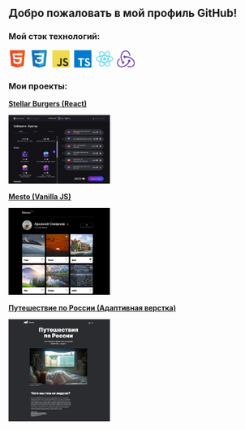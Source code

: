 ## Добро пожаловать в мой профиль GitHub!

### Мой стэк технологий:

<div>
  <img src="https://github.com/devicons/devicon/blob/master/icons/html5/html5-original.svg" title="HTML5" alt="HTML5" width="35" height="35"/>&nbsp;
  <img src="https://github.com/devicons/devicon/blob/master/icons/css3/css3-original.svg" title="CSS3" alt="CSS3" width="35" height="35"/>&nbsp;
  <img src="https://github.com/devicons/devicon/blob/master/icons/javascript/javascript-original.svg" title="JavaScript" alt="JavaScript" width="35" height="35"/>&nbsp;
  <img src="https://github.com/devicons/devicon/blob/master/icons/typescript/typescript-original.svg" title="TypeScript" alt="TypeScript" width="35" height="35"/>&nbsp;
  <img src="https://github.com/devicons/devicon/blob/master/icons/react/react-original.svg" title="React" alt="React" width="35" height="35"/>&nbsp;
  <img src="https://github.com/devicons/devicon/blob/master/icons/redux/redux-original.svg" title="Redux" alt="Redux" width="35" height="35"/>&nbsp;
</div>

### Мои проекты:

[**Stellar Burgers (React)**](https://github.com/keepitdown/react-burger)

<img src="./stellar.jpg" alt="Stellar Burgers React Project" width="200">

[**Mesto (Vanilla JS)**](https://github.com/keepitdown/mesto-project-bootcamp)

<img src="./mesto.jpg" alt="Mesto Vanilla JS Project" width="200">

[**Путешествие по России (Адаптивная верстка)**](https://github.com/keepitdown/russian-travel-bootcamp)

<img src="./travel.jpg" alt="Travel Across Russia Adaptive Layout Project" width="200">
